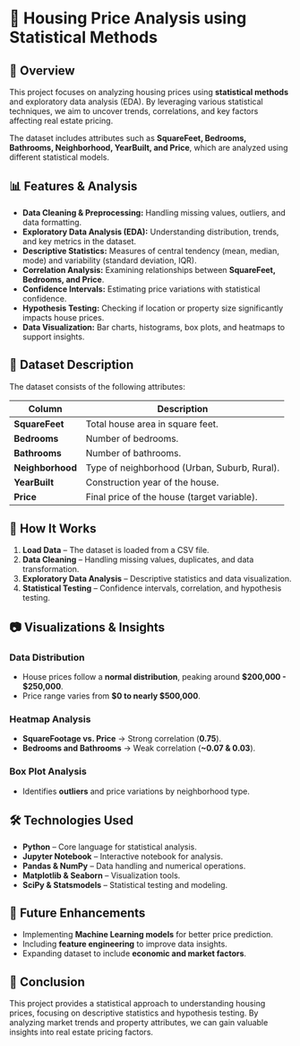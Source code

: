 # 🏡 Housing Price Analysis using Statistical Methods

## 📌 Overview
This project focuses on analyzing housing prices using **statistical methods** and exploratory data analysis (EDA). By leveraging various statistical techniques, we aim to uncover trends, correlations, and key factors affecting real estate pricing.

The dataset includes attributes such as **SquareFeet, Bedrooms, Bathrooms, Neighborhood, YearBuilt, and Price**, which are analyzed using different statistical models.

## 📊 Features & Analysis
- **Data Cleaning & Preprocessing:** Handling missing values, outliers, and data formatting.
- **Exploratory Data Analysis (EDA):** Understanding distribution, trends, and key metrics in the dataset.
- **Descriptive Statistics:** Measures of central tendency (mean, median, mode) and variability (standard deviation, IQR).
- **Correlation Analysis:** Examining relationships between **SquareFeet, Bedrooms, and Price**.
- **Confidence Intervals:** Estimating price variations with statistical confidence.
- **Hypothesis Testing:** Checking if location or property size significantly impacts house prices.
- **Data Visualization:** Bar charts, histograms, box plots, and heatmaps to support insights.

## 📂 Dataset Description
The dataset consists of the following attributes:

| Column      | Description |
|------------|------------|
| **SquareFeet** | Total house area in square feet. |
| **Bedrooms** | Number of bedrooms. |
| **Bathrooms** | Number of bathrooms. |
| **Neighborhood** | Type of neighborhood (Urban, Suburb, Rural). |
| **YearBuilt** | Construction year of the house. |
| **Price** | Final price of the house (target variable). |

## 📌 How It Works
1. **Load Data** – The dataset is loaded from a CSV file.
2. **Data Cleaning** – Handling missing values, duplicates, and data transformation.
3. **Exploratory Data Analysis** – Descriptive statistics and data visualization.
4. **Statistical Testing** – Confidence intervals, correlation, and hypothesis testing.

## 📷 Visualizations & Insights
###  Data Distribution
- House prices follow a **normal distribution**, peaking around **$200,000 - $250,000**.
- Price range varies from **$0 to nearly $500,000**.

###  Heatmap Analysis
- **SquareFootage vs. Price** → Strong correlation (**0.75**).
- **Bedrooms and Bathrooms** → Weak correlation (**~0.07 & 0.03**).

###  Box Plot Analysis
- Identifies **outliers** and price variations by neighborhood type.

## 🛠️ Technologies Used
- **Python** – Core language for statistical analysis.
- **Jupyter Notebook** – Interactive notebook for analysis.
- **Pandas & NumPy** – Data handling and numerical operations.
- **Matplotlib & Seaborn** – Visualization tools.
- **SciPy & Statsmodels** – Statistical testing and modeling.

## 📌 Future Enhancements
- Implementing **Machine Learning models** for better price prediction.
- Including **feature engineering** to improve data insights.
- Expanding dataset to include **economic and market factors**.

## 📌 Conclusion
This project provides a statistical approach to understanding housing prices, focusing on descriptive statistics and hypothesis testing. By analyzing market trends and property attributes, we can gain valuable insights into real estate pricing factors.



